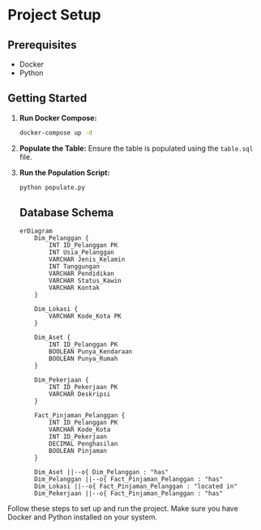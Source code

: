 # Project Setup

## Prerequisites

- Docker
- Python

## Getting Started

1. **Run Docker Compose:**

   ```sh
   docker-compose up -d
   ```

2. **Populate the Table:**
   Ensure the table is populated using the `table.sql` file.

3. **Run the Population Script:**

   ```sh
   python populate.py
   ```

   ## Database Schema

   ```mermaid
   erDiagram
       Dim_Pelanggan {
           INT ID_Pelanggan PK
           INT Usia_Pelanggan
           VARCHAR Jenis_Kelamin
           INT Tanggungan
           VARCHAR Pendidikan
           VARCHAR Status_Kawin
           VARCHAR Kontak
       }

       Dim_Lokasi {
           VARCHAR Kode_Kota PK
       }

       Dim_Aset {
           INT ID_Pelanggan PK
           BOOLEAN Punya_Kendaraan
           BOOLEAN Punya_Rumah
       }

       Dim_Pekerjaan {
           INT ID_Pekerjaan PK
           VARCHAR Deskripsi
       }

       Fact_Pinjaman_Pelanggan {
           INT ID_Pelanggan PK
           VARCHAR Kode_Kota
           INT ID_Pekerjaan
           DECIMAL Penghasilan
           BOOLEAN Pinjaman
       }

       Dim_Aset ||--o{ Dim_Pelanggan : "has"
       Dim_Pelanggan ||--o{ Fact_Pinjaman_Pelanggan : "has"
       Dim_Lokasi ||--o{ Fact_Pinjaman_Pelanggan : "located in"
       Dim_Pekerjaan ||--o{ Fact_Pinjaman_Pelanggan : "has"
   ```

Follow these steps to set up and run the project. Make sure you have Docker and Python installed on your system.
